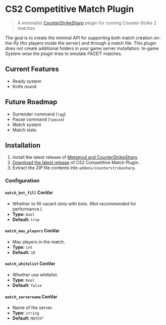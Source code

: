 # CS2 Competitive Match Plugin

> A minimalist [CounterStrikeSharp](https://docs.cssharp.dev) plugin for running Counter-Strike 2 matches

The goal is to create the minimal API for supporting both match creation on-the-fly (for players inside the server) and through a match file. This plugin does not create additional folders in your game server installation. In-game System-wise the plugin tries to emulate FACEIT matches.

## Current Features

- Ready system
- Knife round

## Future Roadmap

- Surrender command (`!gg`)
- Pause command (`!pause`)
- Match system
- Match stats

## Installation

1. Install the latest release of [Metamod and CounterStrikeSharp](https://docs.cssharp.dev/docs/guides/getting-started.html).
2. [Download the latest release](https://github.com/ianlucas/cs2-competitive-match-plugin/releases) of CS2 Competitive Match Plugin.
3. Extract the ZIP file contents into `addons/counterstrikesharp`.

### Configuration

#### `match_bot_fill` ConVar

* Whether to fill vacant slots with bots. (Not recommended for performance.)
* **Type:** `bool`
* **Default:** `true`

#### `match_max_players` ConVar

* Max players in the match.
* **Type:** `int`
* **Default:** `10`

#### `match_whitelist` ConVar

* Whether use whitelist.
* **Type:** `bool`
* **Default:** `false`

#### `match_servername` ConVar

* Name of the server.
* **Type:** `string`
* **Default:** `MATCH^`

